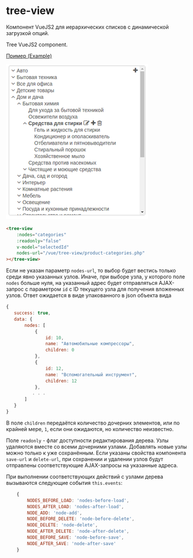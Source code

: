 # tree-view
Компонент VueJS2 для иерархических списков с динамической загрузкой опций.

Tree VueJS2 component.

[Пример (Example)](http://insbor.ru/vue/tree-view/ "Component example")

![Пример (example)](https://raw.githubusercontent.com/va-fursenko/tree-view/master/example/tree-view-example.png "Пример (example)")

```html
<tree-view
    :nodes="categories"
    :readonly="false"
    v-model="selectedId"
    nodes-url="/vue/tree-view/product-categories.php"
></tree-view>
```

Если не указан параметр `nodes-url`, то выбор будет вестись только среди явно указанных узлов. 
Иначе, при выборе узла, у которого поле `nodes` больше нуля, на указанный адрес будет отправляться 
AJAX-запрос с параметром `id` с ID текущего узла для получения вложенных узлов. 
Ответ ожидается в виде упакованного в json объекта вида
 ```js
{
    success: true,
    data: {
        nodes: [
            {
                id: 10,
                name: "Автомобильные компрессоры",
                children: 0
            },
            {
                id: 12,
                name: "Вспомогательный инструмент",
                children: 12
            },
           . . .
        ] 
    }
}
```
В поле `children` передаётся количество дочерних элементов, или по крайней мере, `1`, если они ожидаются,
 но количество неизвестно.
 
 Поле `readonly` - флаг доступности редактирования дерева. Узлы удаляются вместе со всеми дочерними узлами. 
 Добавлять новые узлы можно только к уже сохранённым. Если указаны свойства компонента `save-url` и
 `delete-url`, при сохранении и удалении узлов будут отправлены соответствующие AJAX-запросы на указанные адреса.
 
 При выполнении соответствующих действий с узлами дерева вызываются следующие события `this.events`: 
```js
    {
        NODES_BEFORE_LOAD: 'nodes-before-load',
        NODES_AFTER_LOAD: 'nodes-after-load',
        NODE_ADD: 'node-add',
        NODE_BEFORE_DELETE: 'node-before-delete',
        NODE_DELETE: 'node-delete',
        NODE_AFTER_DELETE: 'node-after-delete',
        NODE_BEFORE_SAVE: 'node-before-save',
        NODE_AFTER_SAVE: 'node-after-save'
    }
```

